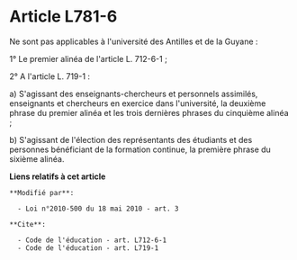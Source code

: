 # Article L781-6

Ne sont pas applicables à l'université des Antilles et de la Guyane : 

1° Le premier alinéa de l'article L. 712-6-1 ; 

2° A l'article L. 719-1 : 

a) S'agissant des enseignants-chercheurs et personnels assimilés, enseignants et chercheurs en exercice dans l'université, la
deuxième phrase du premier alinéa et les trois dernières phrases du cinquième alinéa ; 

b) S'agissant de l'élection des représentants des étudiants et des personnes bénéficiant de la formation continue, la
première phrase du sixième alinéa.

**Liens relatifs à cet article**

	**Modifié par**:

	  - Loi n°2010-500 du 18 mai 2010 - art. 3

	**Cite**:

	  - Code de l'éducation - art. L712-6-1
	  - Code de l'éducation - art. L719-1
